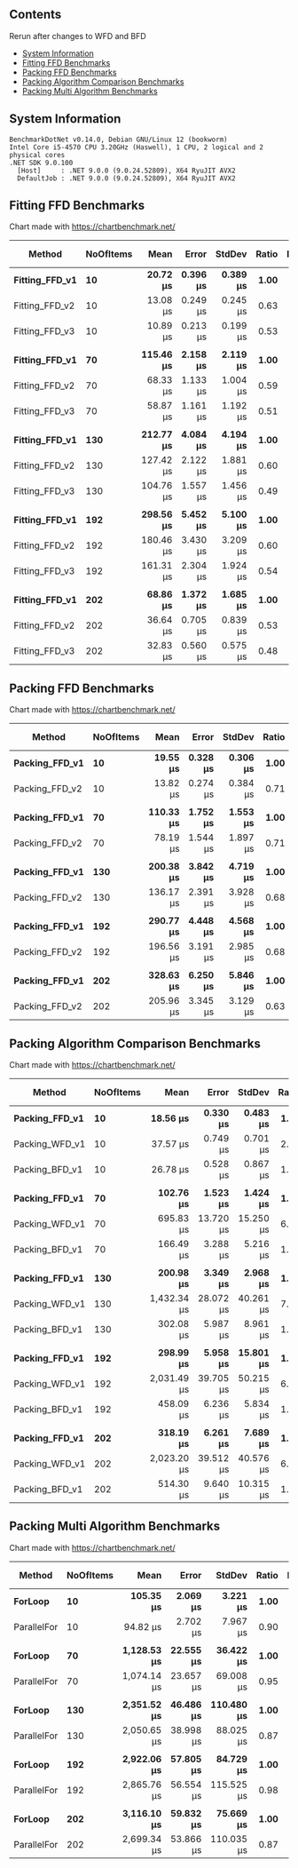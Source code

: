 ﻿## Contents

Rerun after changes to WFD and BFD

- [System Information](#system-information)
- [Fitting FFD Benchmarks](#fitting-ffd-benchmarks)
- [Packing FFD Benchmarks](#packing-ffd-benchmarks)
- [Packing Algorithm Comparison Benchmarks](#packing-algorithm-comparison-benchmarks)
- [Packing Multi Algorithm Benchmarks](#packing-multi-algorithm-benchmarks)

## System Information

```
BenchmarkDotNet v0.14.0, Debian GNU/Linux 12 (bookworm)
Intel Core i5-4570 CPU 3.20GHz (Haswell), 1 CPU, 2 logical and 2 physical cores
.NET SDK 9.0.100
  [Host]     : .NET 9.0.0 (9.0.24.52809), X64 RyuJIT AVX2
  DefaultJob : .NET 9.0.0 (9.0.24.52809), X64 RyuJIT AVX2
```

## Fitting FFD Benchmarks

Chart made with https://chartbenchmark.net/

| Method             | NoOfItems |          Mean |        Error |       StdDev |    Ratio |  RatioSD |        Gen0 |    Allocated | Alloc Ratio |
|--------------------|-----------|--------------:|-------------:|-------------:|---------:|---------:|------------:|-------------:|------------:|
| **Fitting_FFD_v1** | **10**    |  **20.72 μs** | **0.396 μs** | **0.389 μs** | **1.00** | **0.03** |  **1.8005** |  **5.57 KB** |    **1.00** |
| Fitting_FFD_v2     | 10        |      13.08 μs |     0.249 μs |     0.245 μs |     0.63 |     0.02 |      1.0529 |      3.23 KB |        0.58 |
| Fitting_FFD_v3     | 10        |      10.89 μs |     0.213 μs |     0.199 μs |     0.53 |     0.01 |      0.7477 |       2.3 KB |        0.41 |
|                    |           |               |              |              |          |          |             |              |             |
| **Fitting_FFD_v1** | **70**    | **115.46 μs** | **2.158 μs** | **2.119 μs** | **1.00** | **0.03** |  **9.1553** | **28.14 KB** |    **1.00** |
| Fitting_FFD_v2     | 70        |      68.33 μs |     1.133 μs |     1.004 μs |     0.59 |     0.01 |      4.5166 |     13.99 KB |        0.50 |
| Fitting_FFD_v3     | 70        |      58.87 μs |     1.161 μs |     1.192 μs |     0.51 |     0.01 |      3.1738 |      9.77 KB |        0.35 |
|                    |           |               |              |              |          |          |             |              |             |
| **Fitting_FFD_v1** | **130**   | **212.77 μs** | **4.084 μs** | **4.194 μs** | **1.00** | **0.03** | **16.1133** | **49.88 KB** |    **1.00** |
| Fitting_FFD_v2     | 130       |     127.42 μs |     2.122 μs |     1.881 μs |     0.60 |     0.01 |      7.5684 |     23.89 KB |        0.48 |
| Fitting_FFD_v3     | 130       |     104.76 μs |     1.557 μs |     1.456 μs |     0.49 |     0.01 |      5.2490 |     16.39 KB |        0.33 |
|                    |           |               |              |              |          |          |             |              |             |
| **Fitting_FFD_v1** | **192**   | **298.56 μs** | **5.452 μs** | **5.100 μs** | **1.00** | **0.02** | **22.4609** | **69.66 KB** |    **1.00** |
| Fitting_FFD_v2     | 192       |     180.46 μs |     3.430 μs |     3.209 μs |     0.60 |     0.01 |     10.7422 |     33.62 KB |        0.48 |
| Fitting_FFD_v3     | 192       |     161.31 μs |     2.304 μs |     1.924 μs |     0.54 |     0.01 |      7.3242 |     22.73 KB |        0.33 |
|                    |           |               |              |              |          |          |             |              |             |
| **Fitting_FFD_v1** | **202**   |  **68.86 μs** | **1.372 μs** | **1.685 μs** | **1.00** | **0.03** |  **4.6387** |  **14.3 KB** |    **1.00** |
| Fitting_FFD_v2     | 202       |      36.64 μs |     0.705 μs |     0.839 μs |     0.53 |     0.02 |      4.2114 |     13.01 KB |        0.91 |
| Fitting_FFD_v3     | 202       |      32.83 μs |     0.560 μs |     0.575 μs |     0.48 |     0.01 |      4.2114 |     12.95 KB |        0.91 |

## Packing FFD Benchmarks

Chart made with https://chartbenchmark.net/

| Method             | NoOfItems |          Mean |        Error |       StdDev |    Ratio |  RatioSD |        Gen0 |    Allocated | Alloc Ratio |
|--------------------|-----------|--------------:|-------------:|-------------:|---------:|---------:|------------:|-------------:|------------:|
| **Packing_FFD_v1** | **10**    |  **19.55 μs** | **0.328 μs** | **0.306 μs** | **1.00** | **0.02** |  **2.0752** |  **6.43 KB** |    **1.00** |
| Packing_FFD_v2     | 10        |      13.82 μs |     0.274 μs |     0.384 μs |     0.71 |     0.02 |      1.2360 |      3.82 KB |        0.59 |
|                    |           |               |              |              |          |          |             |              |             |
| **Packing_FFD_v1** | **70**    | **110.33 μs** | **1.752 μs** | **1.553 μs** | **1.00** | **0.02** | **10.8643** | **33.52 KB** |    **1.00** |
| Packing_FFD_v2     | 70        |      78.19 μs |     1.544 μs |     1.897 μs |     0.71 |     0.02 |      6.7139 |     20.74 KB |        0.62 |
|                    |           |               |              |              |          |          |             |              |             |
| **Packing_FFD_v1** | **130**   | **200.38 μs** | **3.842 μs** | **4.719 μs** | **1.00** | **0.03** | **19.2871** |  **59.5 KB** |    **1.00** |
| Packing_FFD_v2     | 130       |     136.17 μs |     2.391 μs |     3.928 μs |     0.68 |     0.02 |     11.9629 |     36.67 KB |        0.62 |
|                    |           |               |              |              |          |          |             |              |             |
| **Packing_FFD_v1** | **192**   | **290.77 μs** | **4.448 μs** | **4.568 μs** | **1.00** | **0.02** | **26.8555** | **83.52 KB** |    **1.00** |
| Packing_FFD_v2     | 192       |     196.56 μs |     3.191 μs |     2.985 μs |     0.68 |     0.01 |     16.3574 |     50.38 KB |        0.60 |
|                    |           |               |              |              |          |          |             |              |             |
| **Packing_FFD_v1** | **202**   | **328.63 μs** | **6.250 μs** | **5.846 μs** | **1.00** | **0.02** | **29.2969** | **91.08 KB** |    **1.00** |
| Packing_FFD_v2     | 202       |     205.96 μs |     3.345 μs |     3.129 μs |     0.63 |     0.01 |     16.8457 |     52.23 KB |        0.57 |

## Packing Algorithm Comparison Benchmarks

Chart made with https://chartbenchmark.net/

| Method             | NoOfItems |          Mean |        Error |        StdDev |    Ratio |  RatioSD |        Gen0 |    Allocated | Alloc Ratio |
|--------------------|-----------|--------------:|-------------:|--------------:|---------:|---------:|------------:|-------------:|------------:|
| **Packing_FFD_v1** | **10**    |  **18.56 μs** | **0.330 μs** |  **0.483 μs** | **1.00** | **0.04** |  **2.0752** |  **6.43 KB** |    **1.00** |
| Packing_WFD_v1     | 10        |      37.57 μs |     0.749 μs |      0.701 μs |     2.03 |     0.06 |      3.7842 |     11.74 KB |        1.83 |
| Packing_BFD_v1     | 10        |      26.78 μs |     0.528 μs |      0.867 μs |     1.44 |     0.06 |      2.9297 |      8.99 KB |        1.40 |
|                    |           |               |              |               |          |          |             |              |             |
| **Packing_FFD_v1** | **70**    | **102.76 μs** | **1.523 μs** |  **1.424 μs** | **1.00** | **0.02** | **10.8643** | **33.52 KB** |    **1.00** |
| Packing_WFD_v1     | 70        |     695.83 μs |    13.720 μs |     15.250 μs |     6.77 |     0.17 |     35.1563 |    108.63 KB |        3.24 |
| Packing_BFD_v1     | 70        |     166.49 μs |     3.288 μs |      5.216 μs |     1.62 |     0.05 |     17.5781 |     53.94 KB |        1.61 |
|                    |           |               |              |               |          |          |             |              |             |
| **Packing_FFD_v1** | **130**   | **200.98 μs** | **3.349 μs** |  **2.968 μs** | **1.00** | **0.02** | **19.2871** |  **59.5 KB** |    **1.00** |
| Packing_WFD_v1     | 130       |   1,432.34 μs |    28.072 μs |     40.261 μs |     7.13 |     0.22 |     74.2188 |    229.83 KB |        3.86 |
| Packing_BFD_v1     | 130       |     302.08 μs |     5.987 μs |      8.961 μs |     1.50 |     0.05 |     32.2266 |     99.09 KB |        1.67 |
|                    |           |               |              |               |          |          |             |              |             |
| **Packing_FFD_v1** | **192**   | **298.99 μs** | **5.958 μs** | **15.801 μs** | **1.00** | **0.07** | **26.8555** | **83.52 KB** |    **1.00** |
| Packing_WFD_v1     | 192       |   2,031.49 μs |    39.705 μs |     50.215 μs |     6.81 |     0.38 |     95.7031 |    297.88 KB |        3.57 |
| Packing_BFD_v1     | 192       |     458.09 μs |     6.236 μs |      5.834 μs |     1.54 |     0.08 |     46.3867 |    143.27 KB |        1.72 |
|                    |           |               |              |               |          |          |             |              |             |
| **Packing_FFD_v1** | **202**   | **318.19 μs** | **6.261 μs** |  **7.689 μs** | **1.00** | **0.03** | **29.2969** | **91.08 KB** |    **1.00** |
| Packing_WFD_v1     | 202       |   2,023.20 μs |    39.512 μs |     40.576 μs |     6.36 |     0.19 |     97.6563 |     310.6 KB |        3.41 |
| Packing_BFD_v1     | 202       |     514.30 μs |     9.640 μs |     10.315 μs |     1.62 |     0.05 |     50.7813 |    155.99 KB |        1.71 |

## Packing Multi Algorithm Benchmarks

Chart made with https://chartbenchmark.net/

| Method      | NoOfItems |            Mean |         Error |         StdDev |    Ratio |  RatioSD |         Gen0 |     Allocated | Alloc Ratio |
|-------------|-----------|----------------:|--------------:|---------------:|---------:|---------:|-------------:|--------------:|------------:|
| **ForLoop** | **10**    |   **105.35 μs** |  **2.069 μs** |   **3.221 μs** | **1.00** | **0.04** |   **8.9111** |  **27.33 KB** |    **1.00** |
| ParallelFor | 10        |        94.82 μs |      2.702 μs |       7.967 μs |     0.90 |     0.08 |       9.5215 |      29.16 KB |        1.07 |
|             |           |                 |               |                |          |          |              |               |             |
| **ForLoop** | **70**    | **1,128.53 μs** | **22.555 μs** |  **36.422 μs** | **1.00** | **0.04** |  **62.5000** | **196.25 KB** |    **1.00** |
| ParallelFor | 70        |     1,074.14 μs |     23.657 μs |      69.008 μs |     0.95 |     0.07 |      64.4531 |     198.22 KB |        1.01 |
|             |           |                 |               |                |          |          |              |               |             |
| **ForLoop** | **130**   | **2,351.52 μs** | **46.486 μs** | **110.480 μs** | **1.00** | **0.07** | **125.0000** | **388.58 KB** |    **1.00** |
| ParallelFor | 130       |     2,050.65 μs |     38.998 μs |      88.025 μs |     0.87 |     0.05 |     125.0000 |     390.58 KB |        1.01 |
|             |           |                 |               |                |          |          |              |               |             |
| **ForLoop** | **192**   | **2,922.06 μs** | **57.805 μs** |  **84.729 μs** | **1.00** | **0.04** | **167.9688** | **524.85 KB** |    **1.00** |
| ParallelFor | 192       |     2,865.76 μs |     56.554 μs |     115.525 μs |     0.98 |     0.05 |     171.8750 |     526.92 KB |        1.00 |
|             |           |                 |               |                |          |          |              |               |             |
| **ForLoop** | **202**   | **3,116.10 μs** | **59.832 μs** |  **75.669 μs** | **1.00** | **0.03** | **179.6875** | **557.82 KB** |    **1.00** |
| ParallelFor | 202       |     2,699.34 μs |     53.866 μs |     110.035 μs |     0.87 |     0.04 |     183.5938 |     559.84 KB |        1.00 |

